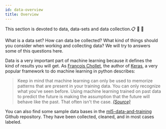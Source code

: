 ```yaml
---
id: data-overview
title: Overview
---
```


This section is devoted to data, data-sets and data collection.📋 📜 📄  

What is a data set? How can data be collected? What kind of things should you consider when working and collecting data? We will try to answers some of this questions here.

Data is a very important part of machine learning because it defines the kind of results you will get. As [François Chollet](https://twitter.com/fchollet), the author of [Keras](https://keras.io/), a very popular framework to do machine learning in python describes:

> Keep in mind that machine learning can only be used to memorize patterns that are present in your training data. You can only recognize what you've seen before. Using machine learning trained on past data to predict the future is making the assumption that the future will behave like the past. That often isn't the case. _[(Source)](https://www.manning.com/books/deep-learning-with-python)_

You can also find some sample data bases in the [ml5-data-and-training](https://github.com/ml5js/ml5-data-and-training/tree/master/datasets) Github repository. They have been collected, cleaned, and in most cases labeled.
